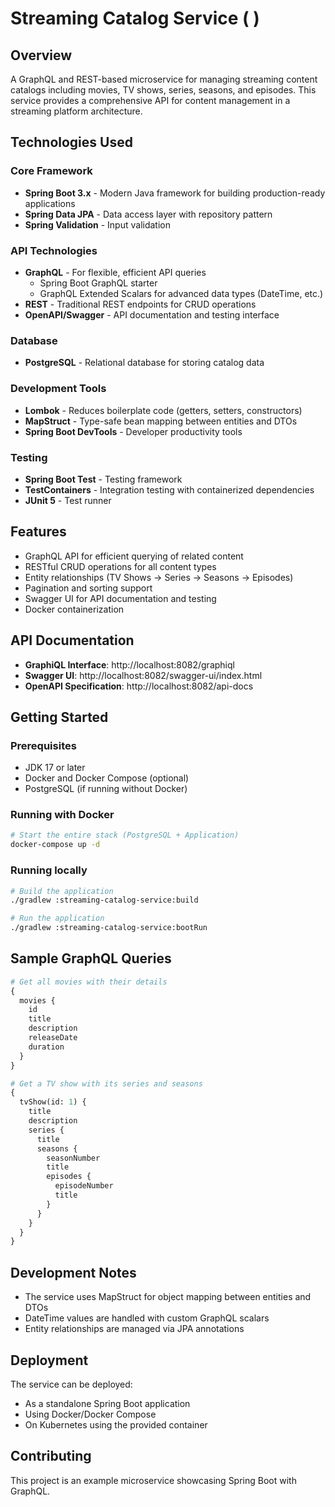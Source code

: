 # Streaming Catalog Service ( )

## Overview
A GraphQL and REST-based microservice for managing streaming content catalogs including movies, TV shows, series, seasons, and episodes. This service provides a comprehensive API for content management in a streaming platform architecture.

## Technologies Used

### Core Framework
- **Spring Boot 3.x** - Modern Java framework for building production-ready applications
- **Spring Data JPA** - Data access layer with repository pattern
- **Spring Validation** - Input validation

### API Technologies
- **GraphQL** - For flexible, efficient API queries
    - Spring Boot GraphQL starter
    - GraphQL Extended Scalars for advanced data types (DateTime, etc.)
- **REST** - Traditional REST endpoints for CRUD operations
- **OpenAPI/Swagger** - API documentation and testing interface

### Database
- **PostgreSQL** - Relational database for storing catalog data

### Development Tools
- **Lombok** - Reduces boilerplate code (getters, setters, constructors)
- **MapStruct** - Type-safe bean mapping between entities and DTOs
- **Spring Boot DevTools** - Developer productivity tools

### Testing
- **Spring Boot Test** - Testing framework
- **TestContainers** - Integration testing with containerized dependencies
- **JUnit 5** - Test runner

## Features
- GraphQL API for efficient querying of related content
- RESTful CRUD operations for all content types
- Entity relationships (TV Shows → Series → Seasons → Episodes)
- Pagination and sorting support
- Swagger UI for API documentation and testing
- Docker containerization

## API Documentation
- **GraphiQL Interface**: http://localhost:8082/graphiql
- **Swagger UI**: http://localhost:8082/swagger-ui/index.html
- **OpenAPI Specification**: http://localhost:8082/api-docs

## Getting Started

### Prerequisites
- JDK 17 or later
- Docker and Docker Compose (optional)
- PostgreSQL (if running without Docker)

### Running with Docker
```bash
# Start the entire stack (PostgreSQL + Application)
docker-compose up -d
```

### Running locally
```bash
# Build the application
./gradlew :streaming-catalog-service:build

# Run the application
./gradlew :streaming-catalog-service:bootRun
```

## Sample GraphQL Queries

```graphql
# Get all movies with their details
{
  movies {
    id
    title
    description
    releaseDate
    duration
  }
}

# Get a TV show with its series and seasons
{
  tvShow(id: 1) {
    title
    description
    series {
      title
      seasons {
        seasonNumber
        title
        episodes {
          episodeNumber
          title
        }
      }
    }
  }
}
```

## Development Notes
- The service uses MapStruct for object mapping between entities and DTOs
- DateTime values are handled with custom GraphQL scalars
- Entity relationships are managed via JPA annotations

## Deployment
The service can be deployed:
- As a standalone Spring Boot application
- Using Docker/Docker Compose
- On Kubernetes using the provided container

## Contributing
This project is an example microservice showcasing Spring Boot with GraphQL.
